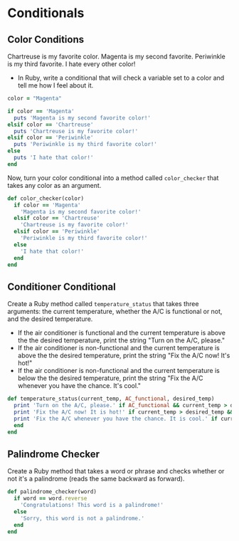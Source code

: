 # Conditionals

## Color Conditions

Chartreuse is my favorite color. Magenta is my second favorite. Periwinkle is my third favorite. I hate every other color!
* In Ruby, write a conditional that will check a variable set to a color and tell me how I feel about it.

```ruby
color = "Magenta"

if color == 'Magenta'
  puts 'Magenta is my second favorite color!'
elsif color == 'Chartreuse'
  puts 'Chartreuse is my favorite color!'
elsif color == 'Periwinkle'
  puts 'Periwinkle is my third favorite color!'
else
  puts 'I hate that color!'
end
```

Now, turn your color conditional into a method called `color_checker` that takes any color as an argument.

```ruby
def color_checker(color)
  if color == 'Magenta'
    'Magenta is my second favorite color!'
  elsif color == 'Chartreuse'
    'Chartreuse is my favorite color!'
  elsif color == 'Periwinkle'
    'Periwinkle is my third favorite color!'
  else
    'I hate that color!'
  end
end
```

## Conditioner Conditional
Create a Ruby method called `temperature_status` that takes three arguments: the current temperature, whether the A/C is functional or not, and the desired temperature.

  - If the air conditioner is functional and the current temperature is above the the desired temperature, print the string "Turn on the A/C, please."
  - If the air conditioner is non-functional and the current temperature is above the the desired temperature, print the string "Fix the A/C now!  It's hot!"
  - If the air conditioner is non-functional and the current temperature is below the the desired temperature, print the string "Fix the A/C whenever you have the chance. It's cool."

```ruby
def temperature_status(current_temp, AC_functional, desired_temp)
  print 'Turn on the A/C, please.' if AC_functional && current_temp > desired_temp
  print 'Fix the A/C now! It is hot!' if current_temp > desired_temp && !AC_functional
  print 'Fix the A/C whenever you have the chance. It is cool.' if current_temp < desired_temp && !AC_functional
  end
end
```

## Palindrome Checker

Create a Ruby method that takes a word or phrase and checks whether or not it's a palindrome (reads the same backward as forward).

```ruby
def palindrome_checker(word)
  if word == word.reverse
    'Congratulations! This word is a palindrome!'
  else
    'Sorry, this word is not a palindrome.'
  end
end
```

